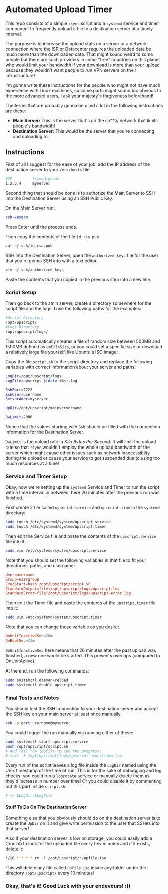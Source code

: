 # **Automated Upload Timer**

This repo consists of a simple `rsync` script and a `systemd` service and timer component to frequently upload a file to a destination server at a timely interval.

The purpose is to increase the upload stats on a server or a network connection where the ISP or Datacenter requires the uploaded data be much more than the downloaded data. That might sound weird to some people but there are such providers in some "free" countries on this planet who would limit your bandwidth if your download is more than your upload because they wouldn't want people to run VPN servers on their infrustructure!

I'm gonna write these instructions for the people who might not have much experience with Linux machines, so some parts might sound too obvious to the more advanced users, I ask your majesty's forgiveness beforehand!

The terms that are probably gonna be used a lot in the following instructions are these:
- **Main Server:** This is the server that's on the sh**ty network that limits people's bandwidth!
- **Destination Server:** This would be the server that you're connecting and uploading to.


## **Instructions**

First of all I suggest for the ease of your job, add the IP address of the destination server to your `/etc/hosts` file.

```sh
#IP         friendlyname
1.2.3.4     myserver
```

Second thing that should be done is to authorize the Main Server to SSH into the Destination Server using an SSH Public Key.

On the Main Server run:
```sh
ssh-keygen
```
Press Enter until the process ends.

Then copy the contents of the file `id_rsa.pub`
```sh
cat ~/.ssh/id_rsa.pub
```

SSH into the Destination Server, open the `authorized_keys` file for the user that you're gonna SSH into with a text editor.
```sh
vim ~/.ssh/authorized_keys
```
Paste the contents that you copied in the previous step into a new line.



### **Script Setup**

Then go back to the amin server, create a directory somewhere for the script file and the logs. I use the following paths for the examples:
```sh
#Script Directory
/opt/upscript/
#Logs Directory
/opt/upscript/logs/
```

This script automatically creates a file of random size between 500MB and 1500MB defined as `UpFileSize`, or you could set a specific size or download a relatively large file yourself, like Ubuntu's ISO image!

Copy the file `script.sh` to the script directory and replace the following variables with correct information about your server and paths:
```sh
LogDir=/opt/upscript/logs
LogFile=upscript-$(date +%s).log

SshPort=2222
SshUser=username
ServerAddr=myserver

UpDir=/opt/upscript/mainservername

BwLimit=2000
```
Notice that the values starting with `Ssh` should be filled with the connection information for the Destination Server.

`BwLimit` is the upload rate in *Kilo Bytes Per Second*. It will limit the upload rate so that `rsync` wouldn't employ the whole upload bandwidth of the server which might cause other issues such as network inaccessibilty during the upload or cause your service to get suspended due to using too much resources at a time!


### **Service and Timer Setup**
Okay, now we're setting up the `systemd` Service and Timer to run the script with a time interval in between, here 26 minutes after the previous run was finished.

First create 2 file called `upscript.service` and `upscript.time` in the `systemd` directory:
```sh
sudo touch /etc/systemd/system/upscript.service
sudo touch /etc/systemd/system/upscript.timer
```

Then edit the Service file and paste the contents of the `upscript.service` file into it:
```sh
sudo vim /etc/systemd/system/upscript.service
```
Note that you should set the following variables in that file to fit your directories, paths, and username:
```conf
User=username
Group=usergroup
ExecStart=bash /opt/upscript/script.sh
StandardOutput=file:/opt/upscript/logs/upscript.log
StandardError=file:/opt/upscript/logs/upscript-error.log
```

Then edit the Timer file and paste the contents of the `upstript.timer` file into it:
```sh
sudo vim /etc/systemd/system/upscript.timer
```
Note that you can change these variable as you desire:
```conf
OnUnitInactiveSec=26m
OnBootSec=33m
```
`OnUnitInactiveSec` here means that 26 minutes after the past upload was finished, a new one would be started. This prevents overlaps (compared to OnUnitActive).

At the end, run the following commands:
```sh
sudo systemctl daemon-reload
sudo systemctl enable upscript.timer
```

### **Final Tests and Notes**
You should test the SSH connection to your destination server and accept the SSH key on your main server at least once manually.
```sh
ssh -p port username@myserver
```

You could trigger the run manually via running either of these:
```sh
sudo systemctl start upscript.service
bash /opt/upscript/script.sh
# And Tail the logfile to see the progress:
# tail -f /opt/upscript/logs/upscript-newesttime.log
```

Every run of the script leaves a log file inside the `LogDir` named using the Unix timestamp of the time of run.
This is for the sake of debugging and log checks; you could run a `logrotate` service or manually delete them as they'd increase in number over time! Or you could disable it by commenting out this part inside `script.sh`:
```sh
# >> $LogDir/$LogFile
```

#### **Stuff To Do On The Destination Server**

Something else that you obviously should do on the destination server is to create the `UpDir` on it and give write permission to the user that SSHes into that server!

Also if your destination server is low on storage, you could easily add a Cronjob to look for the uploaded file every few minutes and if it exists, delete it:

```sh
*/10 * * * * rm -f /opt/upscript/*/upfile.iso
```
This will delete any file called `upfile.iso` inside any folder under the directory `/opt/upscript/` every 10 minutes!

### **Okay, that's it! Good Luck with your endevours! :))**